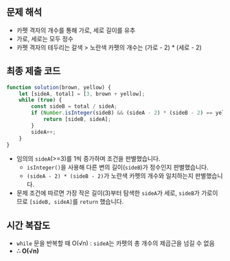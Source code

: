 ## 문제 해석

-   카펫 격자의 개수를 통해 가로, 세로 길이를 유추
-   가로, 세로는 모두 정수
-   카펫 격자의 테두리는 갈색 > 노란색 카펫의 개수는 (가로 - 2) \* (세로 - 2)

## 최종 제출 코드

```js
function solution(brown, yellow) {
    let [sideA, total] = [3, brown + yellow];
    while (true) {
        const sideB = total / sideA;
        if (Number.isInteger(sideB) && (sideA - 2) * (sideB - 2) == yellow) {
            return [sideB, sideA];
        }
        sideA++;
    }
}
```

-   임의의 `sideA`(>=3)를 1씩 증가하며 조건을 판별했습니다.
    -   `isInteger()`을 사용해 다른 변의 길이(`sideB`)가 정수인지 판별했습니다.
    -   `(sideA - 2) * (sideB - 2)`가 노란색 카펫의 개수와 일치하는지 판별했습니다.
-   문제 조건에 따르면 가장 작은 길이(3)부터 탐색한 `sideA`가 세로, `sideB`가 가로이므로 `[sideB, sideA]`를 `return` 했습니다.

## 시간 복잡도

-   `while` 문을 반복할 때 O(√n) : `sideA`는 카펫의 총 개수의 제곱근을 넘길 수 없음
-   **∴ O(√n)**

